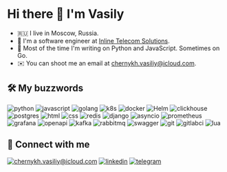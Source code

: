 # Hi there 👋 I'm Vasily

- 🇷🇺 I live in Moscow, Russia. 
- 🐍 I'm a software engineer at [Inline Telecom Solutions](https://en.inlinetelecom.ru).
- 🤖 Most of the time I'm writing on Python and JavaScript. Sometimes on Go.
- ✉️ You can shoot me an email at [chernykh.vasiliy@icloud.com](mailto:chernykh.vasiliy@icloud.com).

## 🛠 My buzzwords

![python](https://img.shields.io/badge/python%20-%2314354C.svg?&style=for-the-badge&logo=python&logoColor=white)
![javascript](https://img.shields.io/badge/javascript%20-%23F7DB4A.svg?&style=for-the-badge&logo=javascript&logoColor=black)
![golang](https://img.shields.io/badge/go-%2300ADD8.svg?&style=for-the-badge&logo=go&logoColor=white)
![k8s](https://img.shields.io/badge/kubernetes%20-%23326ce5.svg?&style=for-the-badge&logo=kubernetes&logoColor=white)
![docker](https://img.shields.io/badge/docker-%232496ED.svg?&style=for-the-badge&logo=docker&logoColor=white)
![Helm](https://img.shields.io/badge/helm%20-%230C1D83.svg?&style=for-the-badge&logo=helm)
![clickhouse](https://img.shields.io/badge/clickhouse-black.svg?&style=for-the-badge&logo=clickhouse&logoColor=yellow)
![postgres](https://img.shields.io/badge/postgres-%23316192.svg?&style=for-the-badge&logo=postgresql&logoColor=white)
![html](https://img.shields.io/badge/html%20-%23E34F26.svg?&style=for-the-badge&logo=html5&logoColor=white)
![css](https://img.shields.io/badge/css%20-%231572B6.svg?&style=for-the-badge&logo=css3&logoColor=white)
![redis](https://img.shields.io/badge/redis%20-%23CC0000.svg?&style=for-the-badge&logo=redis&logoColor=white)
![django](https://img.shields.io/badge/django%20-%23092E20.svg?&style=for-the-badge&logo=django&logoColor=white)
![asyncio](https://img.shields.io/badge/asyncio-%2300BAFF.svg?&style=for-the-badge&logo=python&logoColor=white)
![prometheus](https://img.shields.io/badge/prometheus%20-%23E6522C.svg?&style=for-the-badge&logo=prometheus&logoColor=white)
![grafana](https://img.shields.io/badge/grafana%20-black.svg?&style=for-the-badge&logo=grafana&logoColor=orange)
![openapi](https://img.shields.io/badge/openapi%20-%239FC554.svg?&style=for-the-badge&logo=openapi%20initiative&logoColor=white)
![kafka](https://img.shields.io/badge/kafka%20-%23000000.svg?&style=for-the-badge&logo=apache%20kafka&logoColor=white)
![rabbitmq](https://img.shields.io/badge/rabbitmq%20-%23EE6F2D.svg?&style=for-the-badge&logo=rabbitmq&logoColor=white)
![swagger](https://img.shields.io/badge/swagger-%2385EA2D.svg?&style=for-the-badge&logo=swagger&logoColor=black)
![git](https://img.shields.io/badge/git%20-%23F05033.svg?&style=for-the-badge&logo=git&logoColor=white)
![gitlabci](https://img.shields.io/badge/gitlab%20ci-%23181717.svg?style=for-the-badge&logo=gitlab&logoColor=white)
![lua](https://img.shields.io/badge/lua-%23FFFFFF.svg?style=for-the-badge&logo=lua&logoColor=%23000D78)

## 🤝 Connect with me

[![chernykh.vasiliy@icloud.com](https://img.shields.io/badge/chernykh.vasiliy%20-%23E62B1E.svg?&style=for-the-badge&logo=mail.ru&logoColor=white)](mailto:chernykh.vasiliy@icloud.com)
[![linkedin](https://img.shields.io/badge/linkedin%20-%230077B5.svg?&style=for-the-badge&logo=linkedin&logoColor=white)](https://www.linkedin.com/in/vasilii-chernykh/)
[![telegram](https://img.shields.io/badge/telegram%20-white.svg?&style=for-the-badge&logo=telegram&logoColor=blue)](https://t.me/vasiliyChernykh)
